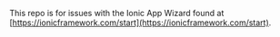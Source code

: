 This repo is for issues with the Ionic App Wizard found at [https://ionicframework.com/start](https://ionicframework.com/start).
